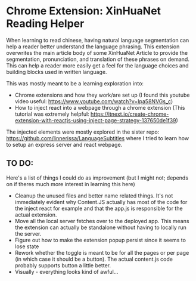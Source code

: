 # Chrome Extension: XinHuaNet Reading Helper

When learning to read chinese, having natural language segmentation can help a reader better understand the language phrasing. This extension overwrites the main article body of some XinHuaNet Article to provide the segmentation, pronunciation, and translation of these phrases on demand. This can help a reader more easily get a feel for the language choices and building blocks used in written language. 

This was mostly meant to be a learning exploration into:
* Chrome extensions and how they work/are set up (I found this youtube video useful: https://www.youtube.com/watch?v=Ipa58NVGs_c)
* How to inject react into a webpage through a chrome extension (This tutorial was extremely helpful: https://itnext.io/create-chrome-extension-with-reactjs-using-inject-page-strategy-137650de1f39) 

The injected elements were mostly explored in the sister repo: https://github.com/linnerissa/LanguageSubtitles where I tried to learn how to setup an express server and react webpage.

## TO DO: 
Here's a list of things I could do as improvement (but I might not; depends on if theres much more interest in learning this here)
* Cleanup the unused files and better name related things. It's not immediately evident why Content.JS actually has most of the code for the inject react for example and that the app.js is responsible for the actual extension. 
* Move all the local server fetches over to the deployed app. This means the extension can actually be standalone without having to locally run the server.
* Figure out how to make the extension popup persist since it seems to lose state
* Rework whether the toggle is meant to be for all the pages or per page (in which case it should be a button). The actual content.js code probably supports button a little better.
* Visually - everything looks kind of awful...
